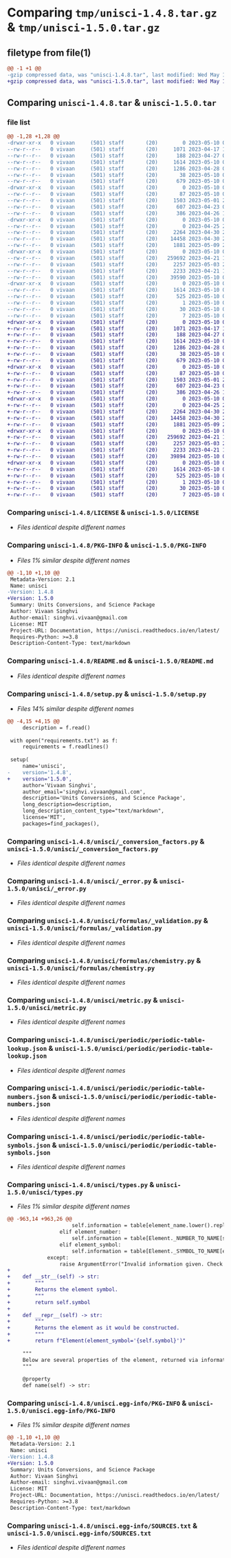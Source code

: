 # Comparing `tmp/unisci-1.4.8.tar.gz` & `tmp/unisci-1.5.0.tar.gz`

## filetype from file(1)

```diff
@@ -1 +1 @@
-gzip compressed data, was "unisci-1.4.8.tar", last modified: Wed May 10 02:12:07 2023, max compression
+gzip compressed data, was "unisci-1.5.0.tar", last modified: Wed May 10 02:20:04 2023, max compression
```

## Comparing `unisci-1.4.8.tar` & `unisci-1.5.0.tar`

### file list

```diff
@@ -1,28 +1,28 @@
-drwxr-xr-x   0 vivaan     (501) staff       (20)        0 2023-05-10 02:12:07.295144 unisci-1.4.8/
--rw-r--r--   0 vivaan     (501) staff       (20)     1071 2023-04-17 11:50:57.000000 unisci-1.4.8/LICENSE
--rw-r--r--   0 vivaan     (501) staff       (20)      188 2023-04-27 04:25:20.000000 unisci-1.4.8/MANIFEST.in
--rw-r--r--   0 vivaan     (501) staff       (20)     1614 2023-05-10 02:12:07.294822 unisci-1.4.8/PKG-INFO
--rw-r--r--   0 vivaan     (501) staff       (20)     1286 2023-04-28 05:01:19.000000 unisci-1.4.8/README.md
--rw-r--r--   0 vivaan     (501) staff       (20)       38 2023-05-10 02:12:07.295232 unisci-1.4.8/setup.cfg
--rw-r--r--   0 vivaan     (501) staff       (20)      679 2023-05-10 02:10:52.000000 unisci-1.4.8/setup.py
-drwxr-xr-x   0 vivaan     (501) staff       (20)        0 2023-05-10 02:12:07.289792 unisci-1.4.8/unisci/
--rw-r--r--   0 vivaan     (501) staff       (20)       87 2023-05-10 02:11:01.000000 unisci-1.4.8/unisci/__init__.py
--rw-r--r--   0 vivaan     (501) staff       (20)     1503 2023-05-01 22:47:16.000000 unisci-1.4.8/unisci/_conversion_factors.py
--rw-r--r--   0 vivaan     (501) staff       (20)      607 2023-04-23 05:14:17.000000 unisci-1.4.8/unisci/_error.py
--rw-r--r--   0 vivaan     (501) staff       (20)      386 2023-04-26 16:06:26.000000 unisci-1.4.8/unisci/constants.py
-drwxr-xr-x   0 vivaan     (501) staff       (20)        0 2023-05-10 02:12:07.292603 unisci-1.4.8/unisci/formulas/
--rw-r--r--   0 vivaan     (501) staff       (20)        0 2023-04-25 22:04:55.000000 unisci-1.4.8/unisci/formulas/__init__.py
--rw-r--r--   0 vivaan     (501) staff       (20)     2264 2023-04-30 22:55:51.000000 unisci-1.4.8/unisci/formulas/_validation.py
--rw-r--r--   0 vivaan     (501) staff       (20)    14458 2023-04-30 22:56:45.000000 unisci-1.4.8/unisci/formulas/chemistry.py
--rw-r--r--   0 vivaan     (501) staff       (20)     1881 2023-05-09 23:31:16.000000 unisci-1.4.8/unisci/metric.py
-drwxr-xr-x   0 vivaan     (501) staff       (20)        0 2023-05-10 02:12:07.294391 unisci-1.4.8/unisci/periodic/
--rw-r--r--   0 vivaan     (501) staff       (20)   259692 2023-04-21 14:28:34.000000 unisci-1.4.8/unisci/periodic/periodic-table-lookup.json
--rw-r--r--   0 vivaan     (501) staff       (20)     2257 2023-05-03 23:47:40.000000 unisci-1.4.8/unisci/periodic/periodic-table-numbers.json
--rw-r--r--   0 vivaan     (501) staff       (20)     2233 2023-04-21 14:30:16.000000 unisci-1.4.8/unisci/periodic/periodic-table-symbols.json
--rw-r--r--   0 vivaan     (501) staff       (20)    39590 2023-05-10 02:08:28.000000 unisci-1.4.8/unisci/types.py
-drwxr-xr-x   0 vivaan     (501) staff       (20)        0 2023-05-10 02:12:07.291304 unisci-1.4.8/unisci.egg-info/
--rw-r--r--   0 vivaan     (501) staff       (20)     1614 2023-05-10 02:12:07.000000 unisci-1.4.8/unisci.egg-info/PKG-INFO
--rw-r--r--   0 vivaan     (501) staff       (20)      525 2023-05-10 02:12:07.000000 unisci-1.4.8/unisci.egg-info/SOURCES.txt
--rw-r--r--   0 vivaan     (501) staff       (20)        1 2023-05-10 02:12:07.000000 unisci-1.4.8/unisci.egg-info/dependency_links.txt
--rw-r--r--   0 vivaan     (501) staff       (20)       30 2023-05-10 02:12:07.000000 unisci-1.4.8/unisci.egg-info/requires.txt
--rw-r--r--   0 vivaan     (501) staff       (20)        7 2023-05-10 02:12:07.000000 unisci-1.4.8/unisci.egg-info/top_level.txt
+drwxr-xr-x   0 vivaan     (501) staff       (20)        0 2023-05-10 02:20:04.080374 unisci-1.5.0/
+-rw-r--r--   0 vivaan     (501) staff       (20)     1071 2023-04-17 11:50:57.000000 unisci-1.5.0/LICENSE
+-rw-r--r--   0 vivaan     (501) staff       (20)      188 2023-04-27 04:25:20.000000 unisci-1.5.0/MANIFEST.in
+-rw-r--r--   0 vivaan     (501) staff       (20)     1614 2023-05-10 02:20:04.079946 unisci-1.5.0/PKG-INFO
+-rw-r--r--   0 vivaan     (501) staff       (20)     1286 2023-04-28 05:01:19.000000 unisci-1.5.0/README.md
+-rw-r--r--   0 vivaan     (501) staff       (20)       38 2023-05-10 02:20:04.080481 unisci-1.5.0/setup.cfg
+-rw-r--r--   0 vivaan     (501) staff       (20)      679 2023-05-10 02:18:12.000000 unisci-1.5.0/setup.py
+drwxr-xr-x   0 vivaan     (501) staff       (20)        0 2023-05-10 02:20:04.073398 unisci-1.5.0/unisci/
+-rw-r--r--   0 vivaan     (501) staff       (20)       87 2023-05-10 02:18:07.000000 unisci-1.5.0/unisci/__init__.py
+-rw-r--r--   0 vivaan     (501) staff       (20)     1503 2023-05-01 22:47:16.000000 unisci-1.5.0/unisci/_conversion_factors.py
+-rw-r--r--   0 vivaan     (501) staff       (20)      607 2023-04-23 05:14:17.000000 unisci-1.5.0/unisci/_error.py
+-rw-r--r--   0 vivaan     (501) staff       (20)      386 2023-04-26 16:06:26.000000 unisci-1.5.0/unisci/constants.py
+drwxr-xr-x   0 vivaan     (501) staff       (20)        0 2023-05-10 02:20:04.076481 unisci-1.5.0/unisci/formulas/
+-rw-r--r--   0 vivaan     (501) staff       (20)        0 2023-04-25 22:04:55.000000 unisci-1.5.0/unisci/formulas/__init__.py
+-rw-r--r--   0 vivaan     (501) staff       (20)     2264 2023-04-30 22:55:51.000000 unisci-1.5.0/unisci/formulas/_validation.py
+-rw-r--r--   0 vivaan     (501) staff       (20)    14458 2023-04-30 22:56:45.000000 unisci-1.5.0/unisci/formulas/chemistry.py
+-rw-r--r--   0 vivaan     (501) staff       (20)     1881 2023-05-09 23:31:16.000000 unisci-1.5.0/unisci/metric.py
+drwxr-xr-x   0 vivaan     (501) staff       (20)        0 2023-05-10 02:20:04.079304 unisci-1.5.0/unisci/periodic/
+-rw-r--r--   0 vivaan     (501) staff       (20)   259692 2023-04-21 14:28:34.000000 unisci-1.5.0/unisci/periodic/periodic-table-lookup.json
+-rw-r--r--   0 vivaan     (501) staff       (20)     2257 2023-05-03 23:47:40.000000 unisci-1.5.0/unisci/periodic/periodic-table-numbers.json
+-rw-r--r--   0 vivaan     (501) staff       (20)     2233 2023-04-21 14:30:16.000000 unisci-1.5.0/unisci/periodic/periodic-table-symbols.json
+-rw-r--r--   0 vivaan     (501) staff       (20)    39894 2023-05-10 02:15:41.000000 unisci-1.5.0/unisci/types.py
+drwxr-xr-x   0 vivaan     (501) staff       (20)        0 2023-05-10 02:20:04.075215 unisci-1.5.0/unisci.egg-info/
+-rw-r--r--   0 vivaan     (501) staff       (20)     1614 2023-05-10 02:20:04.000000 unisci-1.5.0/unisci.egg-info/PKG-INFO
+-rw-r--r--   0 vivaan     (501) staff       (20)      525 2023-05-10 02:20:04.000000 unisci-1.5.0/unisci.egg-info/SOURCES.txt
+-rw-r--r--   0 vivaan     (501) staff       (20)        1 2023-05-10 02:20:04.000000 unisci-1.5.0/unisci.egg-info/dependency_links.txt
+-rw-r--r--   0 vivaan     (501) staff       (20)       30 2023-05-10 02:20:04.000000 unisci-1.5.0/unisci.egg-info/requires.txt
+-rw-r--r--   0 vivaan     (501) staff       (20)        7 2023-05-10 02:20:04.000000 unisci-1.5.0/unisci.egg-info/top_level.txt
```

### Comparing `unisci-1.4.8/LICENSE` & `unisci-1.5.0/LICENSE`

 * *Files identical despite different names*

### Comparing `unisci-1.4.8/PKG-INFO` & `unisci-1.5.0/PKG-INFO`

 * *Files 1% similar despite different names*

```diff
@@ -1,10 +1,10 @@
 Metadata-Version: 2.1
 Name: unisci
-Version: 1.4.8
+Version: 1.5.0
 Summary: Units Conversions, and Science Package
 Author: Vivaan Singhvi
 Author-email: singhvi.vivaan@gmail.com
 License: MIT
 Project-URL: Documentation, https://unisci.readthedocs.io/en/latest/
 Requires-Python: >=3.8
 Description-Content-Type: text/markdown
```

### Comparing `unisci-1.4.8/README.md` & `unisci-1.5.0/README.md`

 * *Files identical despite different names*

### Comparing `unisci-1.4.8/setup.py` & `unisci-1.5.0/setup.py`

 * *Files 14% similar despite different names*

```diff
@@ -4,15 +4,15 @@
     description = f.read()
 
 with open("requirements.txt") as f:
     requirements = f.readlines()
 
 setup(
     name='unisci',
-    version='1.4.8',
+    version='1.5.0',
     author='Vivaan Singhvi',
     author_email='singhvi.vivaan@gmail.com',
     description='Units Conversions, and Science Package',
     long_description=description,
     long_description_content_type="text/markdown",
     license='MIT',
     packages=find_packages(),
```

### Comparing `unisci-1.4.8/unisci/_conversion_factors.py` & `unisci-1.5.0/unisci/_conversion_factors.py`

 * *Files identical despite different names*

### Comparing `unisci-1.4.8/unisci/_error.py` & `unisci-1.5.0/unisci/_error.py`

 * *Files identical despite different names*

### Comparing `unisci-1.4.8/unisci/formulas/_validation.py` & `unisci-1.5.0/unisci/formulas/_validation.py`

 * *Files identical despite different names*

### Comparing `unisci-1.4.8/unisci/formulas/chemistry.py` & `unisci-1.5.0/unisci/formulas/chemistry.py`

 * *Files identical despite different names*

### Comparing `unisci-1.4.8/unisci/metric.py` & `unisci-1.5.0/unisci/metric.py`

 * *Files identical despite different names*

### Comparing `unisci-1.4.8/unisci/periodic/periodic-table-lookup.json` & `unisci-1.5.0/unisci/periodic/periodic-table-lookup.json`

 * *Files identical despite different names*

### Comparing `unisci-1.4.8/unisci/periodic/periodic-table-numbers.json` & `unisci-1.5.0/unisci/periodic/periodic-table-numbers.json`

 * *Files identical despite different names*

### Comparing `unisci-1.4.8/unisci/periodic/periodic-table-symbols.json` & `unisci-1.5.0/unisci/periodic/periodic-table-symbols.json`

 * *Files identical despite different names*

### Comparing `unisci-1.4.8/unisci/types.py` & `unisci-1.5.0/unisci/types.py`

 * *Files 1% similar despite different names*

```diff
@@ -963,14 +963,26 @@
                     self.information = table[element_name.lower().replace('aluminum', 'aluminium')]  # format name to lowercase: "Hydrogen" -> "hydrogen"
                 elif element_number: 
                     self.information = table[Element._NUMBER_TO_NAME[str(element_number)]]
                 elif element_symbol:
                     self.information = table[Element._SYMBOL_TO_NAME[element_symbol]]
             except:
                 raise ArgumentError("Invalid information given. Check your spelling.")
+            
+    def __str__(self) -> str:
+        """
+        Returns the element symbol.
+        """
+        return self.symbol
+    
+    def __repr__(self) -> str:
+        """
+        Returns the element as it would be constructed.
+        """
+        return f"Element(element_symbol='{self.symbol}')"
 
     """
     Below are several properties of the element, returned via information lookup.
     """     
 
     @property
     def name(self) -> str:
```

### Comparing `unisci-1.4.8/unisci.egg-info/PKG-INFO` & `unisci-1.5.0/unisci.egg-info/PKG-INFO`

 * *Files 1% similar despite different names*

```diff
@@ -1,10 +1,10 @@
 Metadata-Version: 2.1
 Name: unisci
-Version: 1.4.8
+Version: 1.5.0
 Summary: Units Conversions, and Science Package
 Author: Vivaan Singhvi
 Author-email: singhvi.vivaan@gmail.com
 License: MIT
 Project-URL: Documentation, https://unisci.readthedocs.io/en/latest/
 Requires-Python: >=3.8
 Description-Content-Type: text/markdown
```

### Comparing `unisci-1.4.8/unisci.egg-info/SOURCES.txt` & `unisci-1.5.0/unisci.egg-info/SOURCES.txt`

 * *Files identical despite different names*

